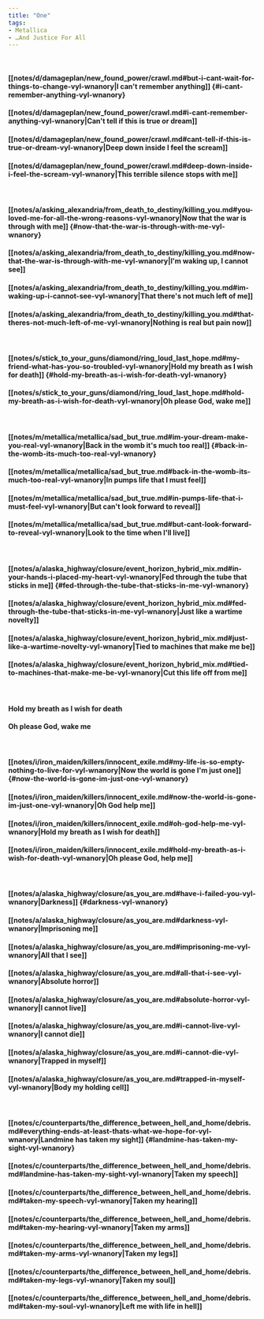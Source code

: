 ```yaml
---
title: "One"
tags:
- Metallica
- …And Justice For All
---
```

&nbsp;
#### [[notes/d/damageplan/new_found_power/crawl.md#but-i-cant-wait-for-things-to-change-vyl-wnanory|I can't remember anything]] {#i-cant-remember-anything-vyl-wnanory}
#### [[notes/d/damageplan/new_found_power/crawl.md#i-cant-remember-anything-vyl-wnanory|Can't tell if this is true or dream]]
#### [[notes/d/damageplan/new_found_power/crawl.md#cant-tell-if-this-is-true-or-dream-vyl-wnanory|Deep down inside I feel the scream]]
#### [[notes/d/damageplan/new_found_power/crawl.md#deep-down-inside-i-feel-the-scream-vyl-wnanory|This terrible silence stops with me]]
&nbsp;
#### [[notes/a/asking_alexandria/from_death_to_destiny/killing_you.md#you-loved-me-for-all-the-wrong-reasons-vyl-wnanory|Now that the war is through with me]] {#now-that-the-war-is-through-with-me-vyl-wnanory}
#### [[notes/a/asking_alexandria/from_death_to_destiny/killing_you.md#now-that-the-war-is-through-with-me-vyl-wnanory|I'm waking up, I cannot see]]
#### [[notes/a/asking_alexandria/from_death_to_destiny/killing_you.md#im-waking-up-i-cannot-see-vyl-wnanory|That there's not much left of me]]
#### [[notes/a/asking_alexandria/from_death_to_destiny/killing_you.md#that-theres-not-much-left-of-me-vyl-wnanory|Nothing is real but pain now]]
&nbsp;
#### [[notes/s/stick_to_your_guns/diamond/ring_loud_last_hope.md#my-friend-what-has-you-so-troubled-vyl-wnanory|Hold my breath as I wish for death]] {#hold-my-breath-as-i-wish-for-death-vyl-wnanory}
#### [[notes/s/stick_to_your_guns/diamond/ring_loud_last_hope.md#hold-my-breath-as-i-wish-for-death-vyl-wnanory|Oh please God, wake me]]
&nbsp;
#### [[notes/m/metallica/metallica/sad_but_true.md#im-your-dream-make-you-real-vyl-wnanory|Back in the womb it's much too real]] {#back-in-the-womb-its-much-too-real-vyl-wnanory}
#### [[notes/m/metallica/metallica/sad_but_true.md#back-in-the-womb-its-much-too-real-vyl-wnanory|In pumps life that I must feel]]
#### [[notes/m/metallica/metallica/sad_but_true.md#in-pumps-life-that-i-must-feel-vyl-wnanory|But can't look forward to reveal]]
#### [[notes/m/metallica/metallica/sad_but_true.md#but-cant-look-forward-to-reveal-vyl-wnanory|Look to the time when I'll live]]
&nbsp;
#### [[notes/a/alaska_highway/closure/event_horizon_hybrid_mix.md#in-your-hands-i-placed-my-heart-vyl-wnanory|Fed through the tube that sticks in me]] {#fed-through-the-tube-that-sticks-in-me-vyl-wnanory}
#### [[notes/a/alaska_highway/closure/event_horizon_hybrid_mix.md#fed-through-the-tube-that-sticks-in-me-vyl-wnanory|Just like a wartime novelty]]
#### [[notes/a/alaska_highway/closure/event_horizon_hybrid_mix.md#just-like-a-wartime-novelty-vyl-wnanory|Tied to machines that make me be]]
#### [[notes/a/alaska_highway/closure/event_horizon_hybrid_mix.md#tied-to-machines-that-make-me-be-vyl-wnanory|Cut this life off from me]]
&nbsp;
#### Hold my breath as I wish for death
#### Oh please God, wake me
&nbsp;
#### [[notes/i/iron_maiden/killers/innocent_exile.md#my-life-is-so-empty-nothing-to-live-for-vyl-wnanory|Now the world is gone I'm just one]] {#now-the-world-is-gone-im-just-one-vyl-wnanory}
#### [[notes/i/iron_maiden/killers/innocent_exile.md#now-the-world-is-gone-im-just-one-vyl-wnanory|Oh God help me]]
#### [[notes/i/iron_maiden/killers/innocent_exile.md#oh-god-help-me-vyl-wnanory|Hold my breath as I wish for death]]
#### [[notes/i/iron_maiden/killers/innocent_exile.md#hold-my-breath-as-i-wish-for-death-vyl-wnanory|Oh please God, help me]]
&nbsp;
#### [[notes/a/alaska_highway/closure/as_you_are.md#have-i-failed-you-vyl-wnanory|Darkness]] {#darkness-vyl-wnanory}
#### [[notes/a/alaska_highway/closure/as_you_are.md#darkness-vyl-wnanory|Imprisoning me]]
#### [[notes/a/alaska_highway/closure/as_you_are.md#imprisoning-me-vyl-wnanory|All that I see]]
#### [[notes/a/alaska_highway/closure/as_you_are.md#all-that-i-see-vyl-wnanory|Absolute horror]]
#### [[notes/a/alaska_highway/closure/as_you_are.md#absolute-horror-vyl-wnanory|I cannot live]]
#### [[notes/a/alaska_highway/closure/as_you_are.md#i-cannot-live-vyl-wnanory|I cannot die]]
#### [[notes/a/alaska_highway/closure/as_you_are.md#i-cannot-die-vyl-wnanory|Trapped in myself]]
#### [[notes/a/alaska_highway/closure/as_you_are.md#trapped-in-myself-vyl-wnanory|Body my holding cell]]
&nbsp;
#### [[notes/c/counterparts/the_difference_between_hell_and_home/debris.md#everything-ends-at-least-thats-what-we-hope-for-vyl-wnanory|Landmine has taken my sight]] {#landmine-has-taken-my-sight-vyl-wnanory}
#### [[notes/c/counterparts/the_difference_between_hell_and_home/debris.md#landmine-has-taken-my-sight-vyl-wnanory|Taken my speech]]
#### [[notes/c/counterparts/the_difference_between_hell_and_home/debris.md#taken-my-speech-vyl-wnanory|Taken my hearing]]
#### [[notes/c/counterparts/the_difference_between_hell_and_home/debris.md#taken-my-hearing-vyl-wnanory|Taken my arms]]
#### [[notes/c/counterparts/the_difference_between_hell_and_home/debris.md#taken-my-arms-vyl-wnanory|Taken my legs]]
#### [[notes/c/counterparts/the_difference_between_hell_and_home/debris.md#taken-my-legs-vyl-wnanory|Taken my soul]]
#### [[notes/c/counterparts/the_difference_between_hell_and_home/debris.md#taken-my-soul-vyl-wnanory|Left me with life in hell]]
